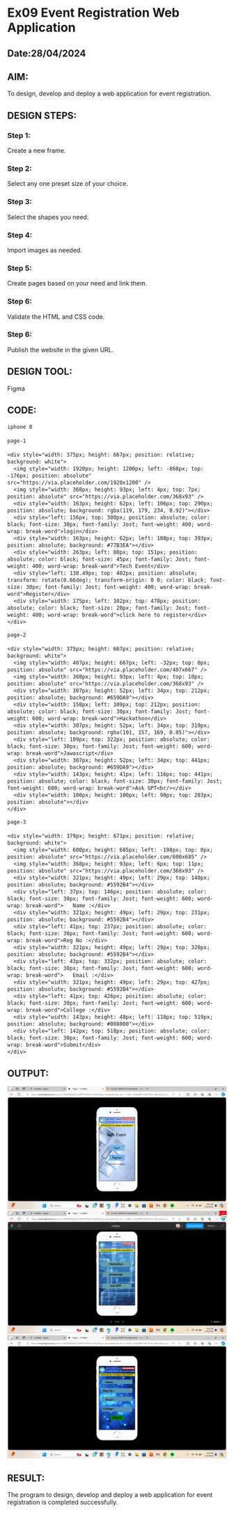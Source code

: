 # Ex09 Event Registration Web Application
## Date:28/04/2024
## AIM:
To design, develop and deploy a web application for event registration.

## DESIGN STEPS:

### Step 1:
Create a new frame.

### Step 2:
Select any one preset size of your choice.

### Step 3:
Select the shapes you need.

### Step 4:
Import images as needed.

### Step 5:
Create pages based on your need and link them.

### Step 6:

Validate the HTML and CSS code.

### Step 6:

Publish the website in the given URL.

## DESIGN TOOL:
Figma

## CODE:

```
iphone 8

page-1

<div style="width: 375px; height: 667px; position: relative; background: white">
  <img style="width: 1920px; height: 1200px; left: -868px; top: -176px; position: absolute" src="https://via.placeholder.com/1920x1200" />
  <img style="width: 368px; height: 93px; left: 4px; top: 7px; position: absolute" src="https://via.placeholder.com/368x93" />
  <div style="width: 163px; height: 62px; left: 106px; top: 290px; position: absolute; background: rgba(119, 179, 234, 0.92)"></div>
  <div style="left: 156px; top: 300px; position: absolute; color: black; font-size: 30px; font-family: Jost; font-weight: 400; word-wrap: break-word">login</div>
  <div style="width: 163px; height: 62px; left: 108px; top: 393px; position: absolute; background: #77B3EA"></div>
  <div style="width: 263px; left: 80px; top: 151px; position: absolute; color: black; font-size: 45px; font-family: Jost; font-weight: 400; word-wrap: break-word">Tech Event</div>
  <div style="left: 138.49px; top: 402px; position: absolute; transform: rotate(0.66deg); transform-origin: 0 0; color: black; font-size: 30px; font-family: Jost; font-weight: 400; word-wrap: break-word">Register</div>
  <div style="width: 175px; left: 102px; top: 478px; position: absolute; color: black; font-size: 20px; font-family: Jost; font-weight: 400; word-wrap: break-word">click here to register</div>
</div>

```
```
page-2

<div style="width: 375px; height: 667px; position: relative; background: white">
  <img style="width: 407px; height: 667px; left: -32px; top: 0px; position: absolute" src="https://via.placeholder.com/407x667" />
  <img style="width: 368px; height: 93px; left: 4px; top: 10px; position: absolute" src="https://via.placeholder.com/368x93" />
  <div style="width: 307px; height: 52px; left: 34px; top: 212px; position: absolute; background: #659DA9"></div>
  <div style="width: 158px; left: 109px; top: 212px; position: absolute; color: black; font-size: 30px; font-family: Jost; font-weight: 600; word-wrap: break-word">Hackathon</div>
  <div style="width: 307px; height: 52px; left: 34px; top: 319px; position: absolute; background: rgba(101, 157, 169, 0.85)"></div>
  <div style="left: 109px; top: 322px; position: absolute; color: black; font-size: 30px; font-family: Jost; font-weight: 600; word-wrap: break-word">Jawascript</div>
  <div style="width: 307px; height: 52px; left: 34px; top: 441px; position: absolute; background: #659DA9"></div>
  <div style="width: 143px; height: 41px; left: 116px; top: 441px; position: absolute; color: black; font-size: 30px; font-family: Jost; font-weight: 600; word-wrap: break-word">Ask GPT<br/></div>
  <div style="width: 100px; height: 100px; left: 98px; top: 283px; position: absolute"></div>
</div>

```
```
page-3

<div style="width: 379px; height: 671px; position: relative; background: white">
  <img style="width: 600px; height: 685px; left: -198px; top: 0px; position: absolute" src="https://via.placeholder.com/600x685" />
  <img style="width: 368px; height: 93px; left: 6px; top: 11px; position: absolute" src="https://via.placeholder.com/368x93" />
  <div style="width: 321px; height: 49px; left: 29px; top: 140px; position: absolute; background: #5592B4"></div>
  <div style="left: 37px; top: 146px; position: absolute; color: black; font-size: 30px; font-family: Jost; font-weight: 600; word-wrap: break-word">   Name :</div>
  <div style="width: 321px; height: 49px; left: 29px; top: 231px; position: absolute; background: #5592B4"></div>
  <div style="left: 41px; top: 237px; position: absolute; color: black; font-size: 30px; font-family: Jost; font-weight: 600; word-wrap: break-word">Reg No :</div>
  <div style="width: 321px; height: 49px; left: 29px; top: 320px; position: absolute; background: #5592B4"></div>
  <div style="left: 43px; top: 332px; position: absolute; color: black; font-size: 30px; font-family: Jost; font-weight: 600; word-wrap: break-word">   Email :</div>
  <div style="width: 321px; height: 49px; left: 29px; top: 427px; position: absolute; background: #5592B4"></div>
  <div style="left: 41px; top: 426px; position: absolute; color: black; font-size: 30px; font-family: Jost; font-weight: 600; word-wrap: break-word">College :</div>
  <div style="width: 143px; height: 48px; left: 118px; top: 519px; position: absolute; background: #008000"></div>
  <div style="left: 142px; top: 518px; position: absolute; color: black; font-size: 30px; font-family: Jost; font-weight: 600; word-wrap: break-word">Submit</div>
</div>

```

## OUTPUT:
![alt text](<Screenshot 2024-04-30 150235.png>)
![alt text](<Screenshot 2024-04-30 150255.png>) 
![alt text](<Screenshot 2024-04-30 150306.png>)



## RESULT:
The program to design, develop and deploy a web application for event registration is completed successfully.
